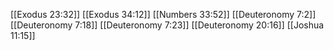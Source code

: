 [[Exodus 23:32]]
[[Exodus 34:12]]
[[Numbers 33:52]]
[[Deuteronomy 7:2]]
[[Deuteronomy 7:18]]
[[Deuteronomy 7:23]]
[[Deuteronomy 20:16]]
[[Joshua 11:15]]

